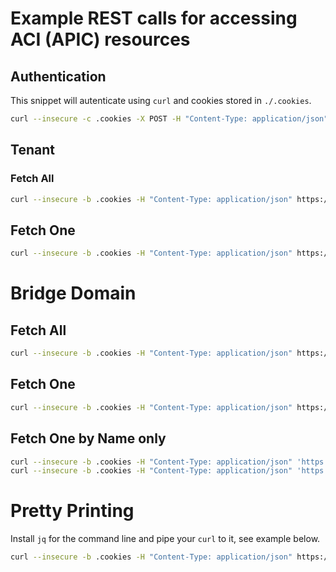 # Example REST calls for accessing ACI (APIC) resources

## Authentication
This snippet will autenticate using `curl` and cookies stored in `./.cookies`.

```bash
curl --insecure -c .cookies -X POST -H "Content-Type: application/json" -d '{"aaaUser":{"attributes":{"name":"admin", "pwd":"password"}}}' https://73.254.132.17:8443/api/aaaLogin.json
```

## Tenant

### Fetch All

```bash
curl --insecure -b .cookies -H "Content-Type: application/json" https://73.254.132.17:8443/api/class/fvTenant.json
```

## Fetch One

```bash
curl --insecure -b .cookies -H "Content-Type: application/json" https://73.254.132.17:8443/api/mo/uni/tn-IGNW.json
```

# Bridge Domain

## Fetch All

```bash
curl --insecure -b .cookies -H "Content-Type: application/json" https://73.254.132.17:8443/api/class/fvBD.json
```

## Fetch One

```bash
curl --insecure -b .cookies -H "Content-Type: application/json" https://73.254.132.17:8443/api/mo/uni/tn-infra/BD-default.json
```

## Fetch One by Name only

```bash
curl --insecure -b .cookies -H "Content-Type: application/json" 'https://73.254.132.17:8443/api/node/class/fvTenant.json?query-target-filter=eq(fvTenant.name,"IGNW-BDT")'
curl --insecure -b .cookies -H "Content-Type: application/json" 'https://73.254.132.17:8443/api/node/class/fvBD.json?query-target-filter=eq(fvBD.name,"IGNW-BD1")'

```

# Pretty Printing

Install `jq` for the command line and pipe your `curl` to it, see example below.

```bash
curl --insecure -b .cookies -H "Content-Type: application/json" https://73.254.132.17:8443/api/mo/uni/tn-infra/BD-default.json | jq
```
